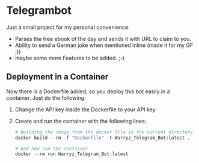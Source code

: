 # Telegrambot

Just a small project for my personal convenience.

- Parses the free ebook of the day and sends it with URL to claim to you.
- Ability to send a German joke when mentioned inline (made it for my GF ;))
- maybe some more Features to be added. ;-)

## Deployment in a Container

Now there is a Dockerfile added, so you deploy this bot easily in a container. Just do the following:

1. Change the API key inside the Dockerfile to your API key.
2. Create and run the container with the following lines:

    ```Dockerfile
    # Building the image from the docker file in the current directory
    docker build --rm -f "Dockerfile" -t Warryz_Telegram_Bot:latest .

    # And now run the container
    docker --rm run Warryz_Telegram_Bot:latest
    ````

